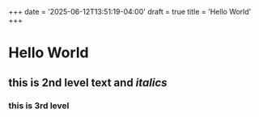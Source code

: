 +++
date = '2025-06-12T13:51:19-04:00'
draft = true
title = 'Hello World'
+++

# Hello World

## this is 2nd level **text** and *italics*

### this is 3rd level